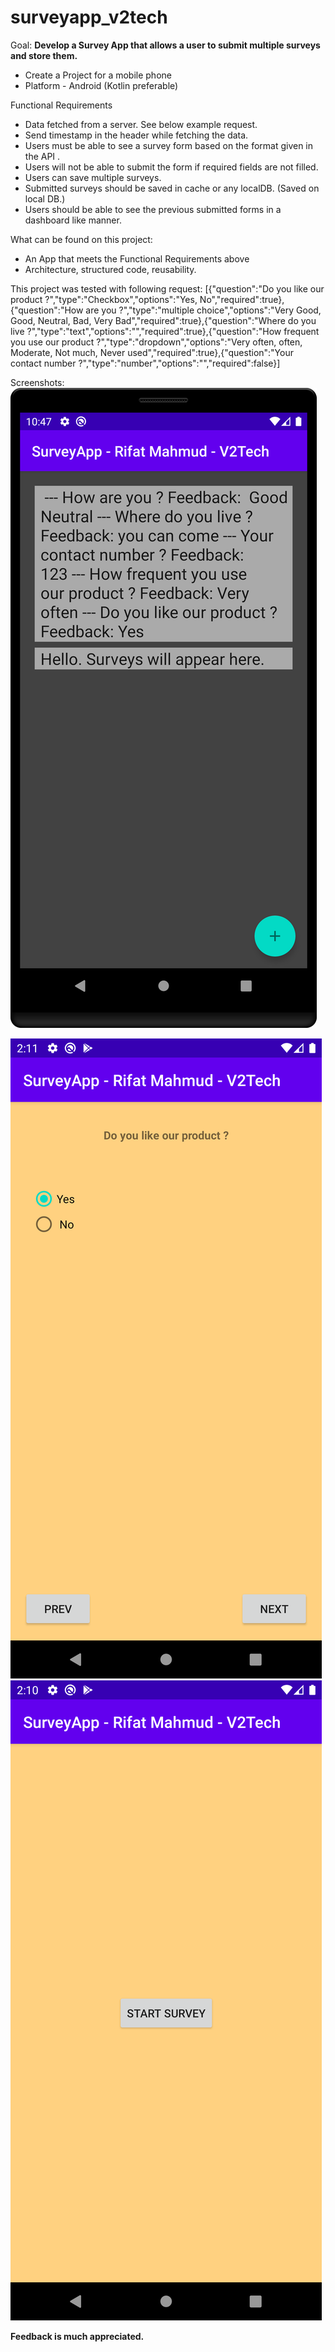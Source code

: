 # surveyapp_v2tech

Goal:
**Develop a Survey App that allows a user to submit multiple surveys and store them.**
* Create a Project for a mobile phone
* Platform - Android (Kotlin preferable)

Functional Requirements
* Data fetched from a server. See below example request.
* Send timestamp in the header while fetching the data.
* Users must be able to see a survey form based on the format given in the API .
* Users will not be able to submit the form if required fields are not filled.
* Users can save multiple surveys. 
* Submitted surveys should be saved in cache or any localDB. (Saved on local DB.)
* Users should be able to see the previous submitted forms in a dashboard like manner.

What can be found on this project:
* An App that meets the Functional Requirements above
* Architecture, structured code, reusability.

This project was tested with following request:
[{"question":"Do you like our product ?","type":"Checkbox","options":"Yes, No","required":true},{"question":"How are you ?","type":"multiple choice","options":"Very Good, Good, Neutral, Bad, Very Bad","required":true},{"question":"Where do you live ?","type":"text","options":"","required":true},{"question":"How frequent you use our product ?","type":"dropdown","options":"Very often, often, Moderate, Not much, Never used","required":true},{"question":"Your contact number ?","type":"number","options":"","required":false}]


Screenshots:
![Home Screen](https://github.com/BigBangKing/serveyapp_rifatmahmud_v2tech/blob/BigBangKing-patch-1-Screenshots/device-2020-08-24-104803.png)

![SurveyScreen](https://github.com/BigBangKing/serveyapp_rifatmahmud_v2tech/blob/BigBangKing-patch-1-Screenshots/device-2020-08-23-021126.png)
![SurveyScreen](https://github.com/BigBangKing/serveyapp_rifatmahmud_v2tech/blob/BigBangKing-patch-1-Screenshots/device-2020-08-23-021059.png)

**Feedback is much appreciated.**
